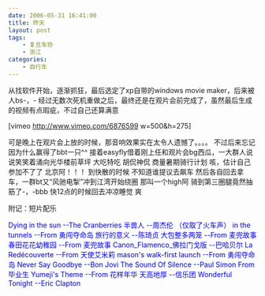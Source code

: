 ```yaml
---
date: 2006-05-31 16:41:00
title: 昨天
layout: post
tags:
    - 复旦车协
    - 浙江
categories:
    - 自行车
---
```

从找软件开始，逐渐抓狂，最后选定了xp自带的windows movie maker，后来被人bs-，-
经过无数次死机重做之后，最终还是在观片会前完成了，虽然最后生成的视频有点瑕疵，不过自己还算满意

[vimeo http://www.vimeo.com/6876599 w=500&amp;h=275]

可是晚上在观片会上放的时候，那音响效果实在太令人遗憾了。。。。
不过后来忘记因为什么赢得了bbt一只^^
接着easyfly借着刚上任和观片会bg西瓜，一大群人说说笑笑着涌向光华楼前草坪
大吃特吃 胡侃神侃 商量暑期骑行计划 咳，估计自己参加不了了
北京阿！！！
到快散的时候 不知道谁提议去飙车
然后各自回去拿车，一群bt又“风驰电掣”冲到江湾开始绕圈
那叫一个high阿
骑到第三圈腿竟然抽筋了-，-bbb
快12点的时候回去冲凉睡觉 爽

附记：短片配乐

<span style="color: #0000ff;">Dying in the sun --The Cranberries
半兽人 --周杰伦 （仅取了火车声）
in the tunnels --From 勇闯夺命岛
旅行的意义 --陈琦贞
大包整多两笼 --From 麦兜故事
春田花花幼稚园 --From 麦兜故事
Canon_Flamenco_佛拉门戈版 --巴哈贝尔
La Redécouverte --From 天使艾米莉
mason's walk-first launch --From 勇闯夺命岛
Never Say Goodbye --Bon Jovi
The Sound Of Silence --Paul Simon From 毕业生
Yumeji's Theme --From 花样年华
天高地厚 --信乐团
Wonderful Tonight --Eric Clapton</span>
